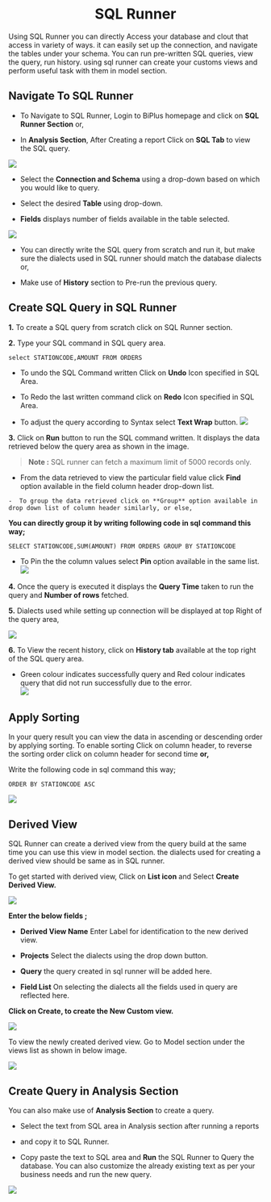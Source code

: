 

<center><h1>SQL Runner </h1></center>

Using SQL Runner you can directly Access your database and clout that access in variety of ways. it can easily set up the connection, and navigate the tables under your schema. You can run pre-written SQL queries, view the query, run history. using sql runner can create your customs views and perform useful task with them in model section.  

## Navigate To SQL Runner

- To Navigate to SQL Runner, Login to BiPlus homepage and click on **SQL Runner Section** or,

- In **Analysis Section**, After Creating a report Click on **SQL Tab** to view the SQL query.

![
](https://raw.githubusercontent.com/sv18042016/fp1/8301318bea750b7d048df7f5a8e06607d216dce7/images/navigate_sql.png)



- Select the **Connection and Schema** using a drop-down based on which you would like to query.

- Select the desired **Table** using drop-down.

- **Fields** displays number of fields available in the table selected.


![
](https://raw.githubusercontent.com/sv18042016/fp1/532dd8b61e94d1e08fe0b89afa6a5961336e8ad2/images/sql_ru.png)

- You can directly write the SQL query from scratch and run it, but make sure the dialects used in SQL runner should match the database dialects or,

- Make use of **History** section to Pre-run the previous query.

## Create SQL Query in SQL Runner

**1.** To create a SQL query from scratch click on SQL Runner section.

**2.** Type your SQL command in SQL query area.

```
select STATIONCODE,AMOUNT FROM ORDERS
```

- To undo the SQL Command written Click on **Undo** Icon specified in SQL Area.

- To Redo the last written command click on **Redo** Icon specified in SQL Area.

- To adjust the query according to Syntax select **Text Wrap** button. 
![
](https://raw.githubusercontent.com/sv18042016/fp1/acd887b4aec5663dca6969ad0004c73f4b351dc3/images/undo_sql.png)


**3.**  Click on **Run** button to run the SQL command written. It displays the data retrieved below the query area as shown in the image. 

> **Note :** SQL runner can fetch a maximum limit of 5000 records only.

   - From the data retrieved to view the particular field value click **Find** option available in the field column header drop-down list.

    -  To group the data retrieved click on **Group** option available in drop down list of column header similarly, or else,

**You can directly group it by writing following code in sql command this way;**

```
SELECT STATIONCODE,SUM(AMOUNT) FROM ORDERS GROUP BY STATIONCODE
```

 -  To Pin the the column values select **Pin** option available in the same list.
  ![
](https://raw.githubusercontent.com/sv18042016/fp1/b86474022ef60bfa90365160155a02a2254aff13/images/find_sql.png)

**4.**  Once the query is executed it displays the **Query Time** taken to run the query and **Number of rows** fetched.

**5.** Dialects used while setting up connection will be displayed at top Right of the query area,

![
](!%5B%20%5D%28https://raw.githubusercontent.com/sv18042016/fp1/163409615d153a964fefc66224c6378d51e14661/images/commit.png%29)

**6.** To View the recent history, click on **History tab** available at the top right of the SQL query area. 
- Green colour indicates successfully query and Red colour indicates query that did not run successfully due to the error.  
![
](https://raw.githubusercontent.com/sv18042016/fp1/master/images/history%20sql.png)

## Apply Sorting


In your query result you can view the data in ascending or descending order by applying sorting. To enable sorting Click on column header, to reverse the sorting order click on column header for second time **or,**

Write the following code in sql command this way;
```
ORDER BY STATIONCODE ASC
```

![
](https://raw.githubusercontent.com/sv18042016/fp1/5f2f6b7d5ed9daf4222fd8da2636ecabbe2cabcd/images/sort_sql.png)

## Derived View

SQL Runner can create a derived view from the query build at the same time you can use this view in model section. the dialects used for creating a derived view should be same as in SQL runner.

To get started with derived view, Click on **List icon** and Select **Create Derived View.**

![
](https://raw.githubusercontent.com/sv18042016/fp1/cdb0e5ca373edcb312536038651c1b8bbffb1f54/images/list_derived%20view.png)

**Enter the below fields ;**

- **Derived View Name** Enter Label for identification to the new derived view.

 - **Projects** Select the dialects using the drop down button.
 
 - **Query** the query created in sql runner will be added here.
 
 -  **Field List** On selecting the dialects all the fields used in query are reflected here.

 **Click on Create, to create the New Custom view.** 
 
![
](https://raw.githubusercontent.com/sv18042016/fp1/cdb0e5ca373edcb312536038651c1b8bbffb1f54/images/create_derived_view1.png)

To view the newly created derived view. Go to Model section under the views list as shown in below image.

![
](https://raw.githubusercontent.com/sv18042016/fp1/44c6a5e67268522711a49a43c55d04588892b5f0/images/derived_view.png)

## Create Query in Analysis Section

You can also make use of **Analysis Section** to create a query.

- Select the text from SQL area in Analysis section after running a reports
-  and copy it to SQL Runner.

- Copy paste the text to SQL area  and **Run** the SQL Runner to Query the database. You can also customize the already existing text as per your business needs and run the new query.

![
](https://raw.githubusercontent.com/sv18042016/fp1/5b49497f917e7ef704bffb142452286fdec45747/images/sql_Analysis.png)

<!--stackedit_data:
eyJoaXN0b3J5IjpbNjU1MDYyODYyLC03NzgzMDE3MzAsLTgxMj
I0ODQsLTEwMzMyNTA0MTgsLTE0MjI3MzQ4NiwtNjg2NTI3MTUy
LC0xODA2NjU1MjM2LC0xODUyNjcxMjY4XX0=
-->
